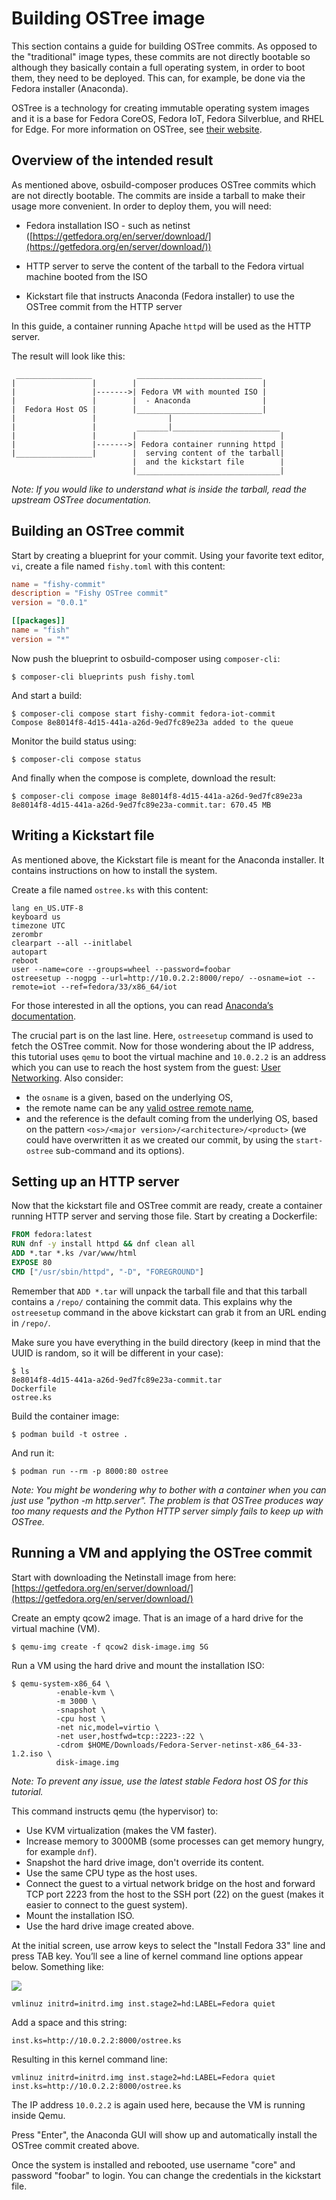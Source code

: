 # Building OSTree image

This section contains a guide for building OSTree commits. As opposed to the "traditional" image types, these commits are not directly bootable so although they basically contain a full operating system, in order to boot them, they need to be deployed. This can, for example, be done via the  Fedora installer (Anaconda).

OSTree is a technology for creating immutable operating system images and it is a base for Fedora CoreOS, Fedora IoT, Fedora Silverblue, and RHEL for Edge. For more information on OSTree, see [their website](https://ostreedev.github.io/ostree/).

## Overview of the intended result

As mentioned above, osbuild-composer produces OSTree commits which are not directly bootable. The commits are inside a tarball to make their usage more convenient. In order to deploy them, you will need:

* Fedora installation ISO - such as netinst ([https://getfedora.org/en/server/download/](https://getfedora.org/en/server/download/))

* HTTP server to serve the content of the tarball to the Fedora virtual machine booted from the ISO

* Kickstart file that instructs Anaconda (Fedora installer) to use the OSTree commit from the HTTP server

In this guide, a container running Apache `httpd` will be used as the HTTP server.

The result will look like this:

```
 _________________          ____________________________
|                 |        |                            |
|                 |------->| Fedora VM with mounted ISO |
|                 |        |  - Anaconda                |
|  Fedora Host OS |        |____________________________|
|                 |                |
|                 |         _______|________________________
|                 |        |                                |
|                 |------->| Fedora container running httpd |
|_________________|        |  serving content of the tarball|
                           |  and the kickstart file        |
                           |________________________________|
```

*Note: If you would like to understand what is inside the tarball, read the upstream OSTree documentation.*

## Building an OSTree commit

Start by creating a blueprint for your commit. Using your favorite text editor, `vi`, create a file named `fishy.toml` with this content:

```toml
name = "fishy-commit"
description = "Fishy OSTree commit"
version = "0.0.1"

[[packages]]
name = "fish"
version = "*"
```

Now push the blueprint to osbuild-composer using `composer-cli`:

```
$ composer-cli blueprints push fishy.toml
```

And start a build:

```
$ composer-cli compose start fishy-commit fedora-iot-commit
Compose 8e8014f8-4d15-441a-a26d-9ed7fc89e23a added to the queue
```

Monitor the build status using:

```
$ composer-cli compose status
```

And finally when the compose is complete, download the result:

```
$ composer-cli compose image 8e8014f8-4d15-441a-a26d-9ed7fc89e23a
8e8014f8-4d15-441a-a26d-9ed7fc89e23a-commit.tar: 670.45 MB
```

## Writing a Kickstart file

As mentioned above, the Kickstart file is meant for the Anaconda installer. It contains instructions on how to install the system.

Create a file named `ostree.ks` with this content:

```
lang en_US.UTF-8
keyboard us
timezone UTC
zerombr
clearpart --all --initlabel
autopart
reboot
user --name=core --groups=wheel --password=foobar
ostreesetup --nogpg --url=http://10.0.2.2:8000/repo/ --osname=iot --remote=iot --ref=fedora/33/x86_64/iot
```

For those interested in all the options, you can read [Anaconda’s documentation](https://anaconda-installer.readthedocs.io/en/latest/index.html).

The crucial part is on the last line. Here, `ostreesetup` command is used to fetch the OSTree commit. Now for those wondering about the IP address, this tutorial uses `qemu` to boot the virtual machine and `10.0.2.2` is an address which you can use to reach the host system from the guest: [User Networking](https://wiki.qemu.org/Documentation/Networking#User_Networking_.28SLIRP.29).
Also consider:

* the `osname` is a given, based on the underlying OS,
* the remote name can be any [valid ostree remote name](https://ostreedev.github.io/ostree/man/ostree-remote.html),
* and the reference is the default coming from the underlying OS, based on the pattern `<os>/<major version>/<architecture>/<product>` (we could have overwritten it as we created our commit, by using the `start-ostree` sub-command and its options).

## Setting up an HTTP server

Now that the kickstart file and OSTree commit are ready, create a container running HTTP server and serving those file. Start by creating a Dockerfile:

```dockerfile
FROM fedora:latest
RUN dnf -y install httpd && dnf clean all
ADD *.tar *.ks /var/www/html
EXPOSE 80
CMD ["/usr/sbin/httpd", "-D", "FOREGROUND"]
```

Remember that `ADD *.tar` will unpack the tarball file and that this tarball contains a `/repo/` containing the commit data.
This explains why the `ostreesetup` command in the above kickstart can grab it from an URL ending in `/repo/`.

Make sure you have everything in the build directory (keep in mind that the UUID is random, so it will be different in your case):

```
$ ls
8e8014f8-4d15-441a-a26d-9ed7fc89e23a-commit.tar
Dockerfile
ostree.ks
```

Build the container image:

```
$ podman build -t ostree .
```

And run it:

```
$ podman run --rm -p 8000:80 ostree
```

*Note: You might be wondering why to bother with a container when you can just use "python -m http.server". The problem is that OSTree produces way too many requests and the Python HTTP server simply fails to keep up with OSTree.*

## Running a VM and applying the OSTree commit

Start with downloading the Netinstall image from here: [https://getfedora.org/en/server/download/](https://getfedora.org/en/server/download/)

Create an empty qcow2 image. That is an image of a hard drive for the virtual machine (VM).
```
$ qemu-img create -f qcow2 disk-image.img 5G
```
Run a VM using the hard drive and mount the installation ISO:
```
$ qemu-system-x86_64 \
          -enable-kvm \
          -m 3000 \
          -snapshot \
          -cpu host \
          -net nic,model=virtio \
          -net user,hostfwd=tcp::2223-:22 \
          -cdrom $HOME/Downloads/Fedora-Server-netinst-x86_64-33-1.2.iso \
          disk-image.img
```
*Note: To prevent any issue, use the latest stable Fedora host OS for this tutorial.*

This command instructs qemu (the hypervisor) to:

* Use KVM virtualization (makes the VM faster).
* Increase memory to 3000MB (some processes can get memory hungry, for example `dnf`).
* Snapshot the hard drive image, don't override its content.
* Use the same CPU type as the host uses.
* Connect the guest to a virtual network bridge on the host and forward TCP port 2223 from the host to the SSH port (22) on the guest (makes it easier to connect to the guest system).
* Mount the installation ISO.
* Use the hard drive image created above.

At the initial screen, use arrow keys to select the "Install Fedora 33" line and press TAB key. You’ll see a line of kernel command line options appear below. Something like:

![](../img/ostree-in-anaconda.png)

```
vmlinuz initrd=initrd.img inst.stage2=hd:LABEL=Fedora quiet
```
Add a space and this string:
```
inst.ks=http://10.0.2.2:8000/ostree.ks
```
Resulting in this kernel command line:
```
vmlinuz initrd=initrd.img inst.stage2=hd:LABEL=Fedora quiet inst.ks=http://10.0.2.2:8000/ostree.ks
```
The IP address `10.0.2.2` is again used here, because the VM is running inside Qemu.

Press "Enter", the Anaconda GUI will show up and automatically install the OSTree commit created above.

Once the system is installed and rebooted, use username "core" and password "foobar" to login. You can change the credentials in the kickstart file.
